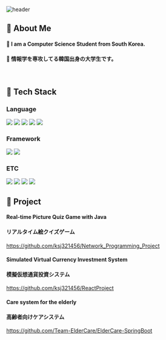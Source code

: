 <div>
  
  <!--Header-->
  ![header](https://capsule-render.vercel.app/api?type=waving&color=gradient&height=300&section=header&text=Good%20to%20see%20you%20%F0%9F%A4%97)
  
</div>

<div>
  <!--Body-->
  
  ## 👀 About Me
  #### :raising_hand: I am a Computer Science Student from South Korea.
  #### :raising_hand: 情報学を専攻してる韓国出身の大学生です。
  <br/>

  ## 🧱 Tech Stack
  ### Language
  <!--Java-->
  <img src="https://img.shields.io/badge/Java-3776AB?style=flat-square&logo=Python&logoColor=white"/>
  <!--JavaScript-->
  <img src="https://img.shields.io/badge/JavaScript-F7DF1E?style=flat-square&logo=JavaScript&logoColor=white"/>
  <!--Python-->
  <img src="https://img.shields.io/badge/Python-FE9A2E?style=flat-square&logo=Python&logoColor=white"/>
  <!--HTML5-->
  <img src="https://img.shields.io/badge/HTML5-E34F26?style=flat-square&logo=HTML5&logoColor=white"/>
  <!--CSS-->
  <img src="https://img.shields.io/badge/CSS3-1572B6?style=flat-square&logo=CSS3&logoColor=white"/>
  <br/>
  
  ### Framework
  <!--Springboot-->
  <img src="https://img.shields.io/badge/SpringBoot-EE4C2C?style=flat-square&logo=springboot&logoColor=white"/>
  <!--React-->
  <img src="https://img.shields.io/badge/React-61DAFB?style=flat-square&logo=React&logoColor=white"/>
  <br/>

  ### ETC
  <!--Amazon AWS-->
  <img src="https://img.shields.io/badge/Amazon EC2-232F3E?style=flat-square&logo=amazonec2&logoColor=white"/>
  <!--MySQL-->
  <img src="https://img.shields.io/badge/MySQL-4479A1?style=flat-square&logo=MySQL&logoColor=white"/>
  <!--Amazon S3-->
  <img src="https://img.shields.io/badge/Amazon S3-82FA58?style=flat-square&logo=amazons3&logoColor=black"/>
  <!--TensorFlow-->
  <img src="https://img.shields.io/badge/TensorFlow-FF6F00?style=flat-square&logo=tensorflow&logoColor=white"/>


  ## :running: Project
  #### Real-time Picture Quiz Game with Java
  #### リアルタイム絵クイズゲーム
  https://github.com/ksj321456/Network_Programming_Project

  #### Simulated Virtual Currency Investment System
  #### 模擬仮想通貨投資システム
  https://github.com/ksj321456/ReactProject

  #### Care system for the elderly
  #### 高齢者向けケアシステム
  https://github.com/Team-ElderCare/ElderCare-SpringBoot  

</div>
